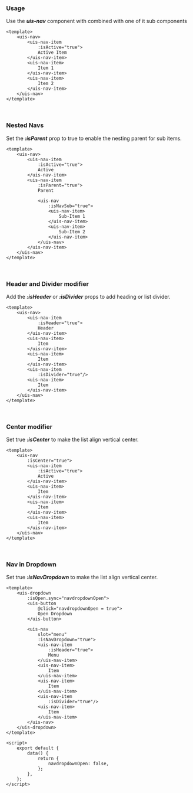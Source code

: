 ### Usage
Use the ***uis-nav*** component with combined with one of it sub components

```vue
<template>
    <uis-nav>
        <uis-nav-item
            :isActive="true">
            Active Item
        </uis-nav-item>
        <uis-nav-item>
            Item 1
        </uis-nav-item>
        <uis-nav-item>
            Item 2
        </uis-nav-item>
    </uis-nav>
</template>
```

&nbsp;
&nbsp;
&nbsp;

### Nested Navs
Set the ***:isParent*** prop to true to enable the nesting parent for sub items.

```vue
<template>
    <uis-nav>
        <uis-nav-item
            :isActive="true">
            Active
        </uis-nav-item>
        <uis-nav-item
            :isParent="true">
            Parent

            <uis-nav
                :isNavSub="true">
                <uis-nav-item>
                    Sub-Item 1
                </uis-nav-item>
                <uis-nav-item>
                    Sub-Item 2
                </uis-nav-item>
            </uis-nav>
        </uis-nav-item>
    </uis-nav>
</template>
```

&nbsp;
&nbsp;
&nbsp;

### Header and Divider modifier
Add the ***:isHeader*** or ***:isDivider*** props to add heading or list divider.

```vue
<template>
    <uis-nav>
        <uis-nav-item
            :isHeader="true">
            Header
        </uis-nav-item>
        <uis-nav-item>
            Item
        </uis-nav-item>
        <uis-nav-item>
            Item
        </uis-nav-item>
        <uis-nav-item
            :isDivider="true"/>
        <uis-nav-item>
            Item
        </uis-nav-item>
    </uis-nav>
</template>
```

&nbsp;
&nbsp;
&nbsp;

### Center modifier
Set true ***:isCenter*** to make the list align vertical center.

```vue
<template>
    <uis-nav
        :isCenter="true">
        <uis-nav-item
            :isActive="true">
            Active
        </uis-nav-item>
        <uis-nav-item>
            Item
        </uis-nav-item>
        <uis-nav-item>
            Item
        </uis-nav-item>
        <uis-nav-item>
            Item
        </uis-nav-item>
    </uis-nav>
</template>
```

&nbsp;
&nbsp;
&nbsp;

### Nav in Dropdown
Set true ***:isNavDropdown*** to make the list align vertical center.

```vue
<template>
    <uis-dropdown
        :isOpen.sync="navdropdownOpen">
        <uis-button
            @click="navdropdownOpen = true">
            Open Dropdown
        </uis-button>
        
        <uis-nav
            slot="menu"
            :isNavDropdown="true">
            <uis-nav-item
                :isHeader="true">
                Menu
            </uis-nav-item>
            <uis-nav-item>
                Item
            </uis-nav-item>
            <uis-nav-item>
                Item
            </uis-nav-item>
            <uis-nav-item
                :isDivider="true"/>
            <uis-nav-item>
                Item
            </uis-nav-item>
        </uis-nav>
    </uis-dropdown>
</template>

<script>
    export default {
        data() {
            return {
                navdropdownOpen: false,
            };
        },
    };
</script>
```
